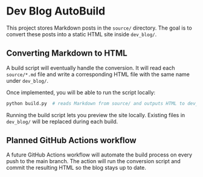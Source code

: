 # Dev Blog AutoBuild

This project stores Markdown posts in the `source/` directory. The goal is to
convert these posts into a static HTML site inside `dev_blog/`.

## Converting Markdown to HTML

A build script will eventually handle the conversion. It will read each
`source/*.md` file and write a corresponding HTML file with the same name under
`dev_blog/`.

Once implemented, you will be able to run the script locally:

```bash
python build.py  # reads Markdown from source/ and outputs HTML to dev_blog/
```

Running the build script lets you preview the site locally. Existing files in
`dev_blog/` will be replaced during each build.

## Planned GitHub Actions workflow

A future GitHub Actions workflow will automate the build process on every push
to the main branch. The action will run the conversion script and commit the
resulting HTML so the blog stays up to date.
